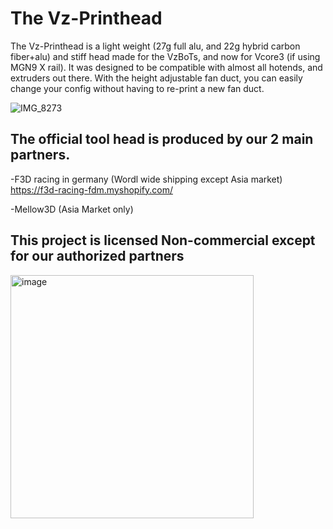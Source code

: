 # The Vz-Printhead

The Vz-Printhead is a light weight (27g full alu, and 22g hybrid carbon fiber+alu) and stiff head made for the VzBoTs, and now for Vcore3 (if using MGN9 X rail). It was designed to be compatible with almost all hotends,
and extruders out there. With the height adjustable fan duct, you can easily change your config without having to re-print a new fan duct.

![IMG_8273](https://user-images.githubusercontent.com/37383368/187105353-657cd083-950b-49dd-8772-5d5d4ec92844.jpg)


## The official tool head is produced by our 2 main partners.
 -F3D racing in germany (Wordl wide shipping except Asia market)  https://f3d-racing-fdm.myshopify.com/
 
 -Mellow3D (Asia Market only) 
 

## This project is licensed Non-commercial except for our authorized partners
<img width="389" alt="image" src="https://user-images.githubusercontent.com/37383368/187048918-d388e8f9-8f84-4fd7-b27f-d4f9ee766cb4.png">

